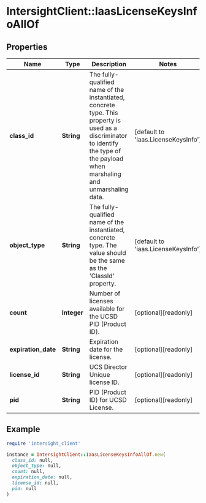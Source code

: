 # IntersightClient::IaasLicenseKeysInfoAllOf

## Properties

| Name | Type | Description | Notes |
| ---- | ---- | ----------- | ----- |
| **class_id** | **String** | The fully-qualified name of the instantiated, concrete type. This property is used as a discriminator to identify the type of the payload when marshaling and unmarshaling data. | [default to &#39;iaas.LicenseKeysInfo&#39;] |
| **object_type** | **String** | The fully-qualified name of the instantiated, concrete type. The value should be the same as the &#39;ClassId&#39; property. | [default to &#39;iaas.LicenseKeysInfo&#39;] |
| **count** | **Integer** | Number of licenses available for the UCSD PID (Product ID). | [optional][readonly] |
| **expiration_date** | **String** | Expiration date for the license. | [optional][readonly] |
| **license_id** | **String** | UCS Director Unique license ID. | [optional][readonly] |
| **pid** | **String** | PID (Product ID) for UCSD License. | [optional][readonly] |

## Example

```ruby
require 'intersight_client'

instance = IntersightClient::IaasLicenseKeysInfoAllOf.new(
  class_id: null,
  object_type: null,
  count: null,
  expiration_date: null,
  license_id: null,
  pid: null
)
```

